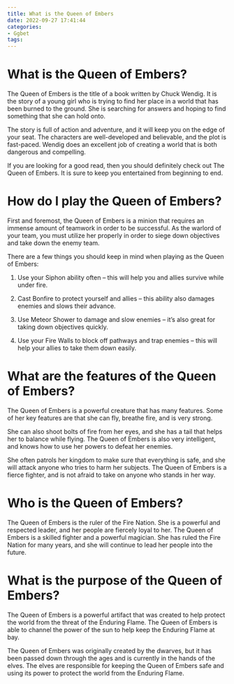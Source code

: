 ```yaml
---
title: What is the Queen of Embers
date: 2022-09-27 17:41:44
categories:
- Ggbet
tags:
---
```



#  What is the Queen of Embers?

The Queen of Embers is the title of a book written by Chuck Wendig. It is the story of a young girl who is trying to find her place in a world that has been burned to the ground. She is searching for answers and hoping to find something that she can hold onto.

The story is full of action and adventure, and it will keep you on the edge of your seat. The characters are well-developed and believable, and the plot is fast-paced. Wendig does an excellent job of creating a world that is both dangerous and compelling.

If you are looking for a good read, then you should definitely check out The Queen of Embers. It is sure to keep you entertained from beginning to end.

#  How do I play the Queen of Embers?

First and foremost, the Queen of Embers is a minion that requires an immense amount of teamwork in order to be successful. As the warlord of your team, you must utilize her properly in order to siege down objectives and take down the enemy team.

There are a few things you should keep in mind when playing as the Queen of Embers:

1. Use your Siphon ability often – this will help you and allies survive while under fire.

2. Cast Bonfire to protect yourself and allies – this ability also damages enemies and slows their advance.

3. Use Meteor Shower to damage and slow enemies – it’s also great for taking down objectives quickly.

4. Use your Fire Walls to block off pathways and trap enemies – this will help your allies to take them down easily.

#  What are the features of the Queen of Embers?

The Queen of Embers is a powerful creature that has many features. Some of her key features are that she can fly, breathe fire, and is very strong.

She can also shoot bolts of fire from her eyes, and she has a tail that helps her to balance while flying. The Queen of Embers is also very intelligent, and knows how to use her powers to defeat her enemies.

She often patrols her kingdom to make sure that everything is safe, and she will attack anyone who tries to harm her subjects. The Queen of Embers is a fierce fighter, and is not afraid to take on anyone who stands in her way.

#  Who is the Queen of Embers?

The Queen of Embers is the ruler of the Fire Nation. She is a powerful and respected leader, and her people are fiercely loyal to her. The Queen of Embers is a skilled fighter and a powerful magician. She has ruled the Fire Nation for many years, and she will continue to lead her people into the future.

#  What is the purpose of the Queen of Embers?

The Queen of Embers is a powerful artifact that was created to help protect the world from the threat of the Enduring Flame. The Queen of Embers is able to channel the power of the sun to help keep the Enduring Flame at bay.

The Queen of Embers was originally created by the dwarves, but it has been passed down through the ages and is currently in the hands of the elves. The elves are responsible for keeping the Queen of Embers safe and using its power to protect the world from the Enduring Flame.